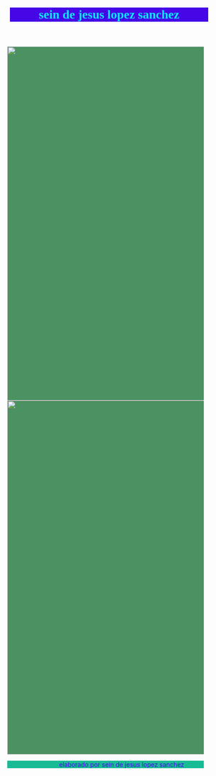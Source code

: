 <!DOCTYPE html>
<html lang="en">
<head>
    <meta charset="UTF-8">
    <meta name="viewport" content="width=device-width, initial-scale=1.0">
    <title>Document</title>
    <style>
        header {
            background-color: #4607e6;
            color: #06eaff;
            font-family: 'ADLaM Display';
            margin-left: 36px;
            margin-right: 20px;
   
        }
       body {
            text-align: center;
        }
        main{
            background-color: rgba(19, 111, 48, 0.758);
            margin-left: 30px;
            margin-right: 30px;
        }
        img {
            width: 800px;
            height: auto;
        }
        footer {
            background-color: #19bb95;
            color: rgb(77, 7, 241);
            margin-left: 30px;
            margin-right: 30px;
            text-align: right;
        }
        footer p{
            margin-right: 10%;
       }
</style>
</head>
<body>
    <header>
        <h1>sein de jesus lopez sanchez</h1>
    </header>
    <main>
        <a href="ahorro.jpeg">
            <img src="ahorro.jpeg" alt="">
        </a>
        <img src="imagen prestamos.jpeg" alt="">
    </main>
    <footer>
        <p>elaborado por sein de jesus lopez sanchez</p>
    </footer>
</body>
 </html>

